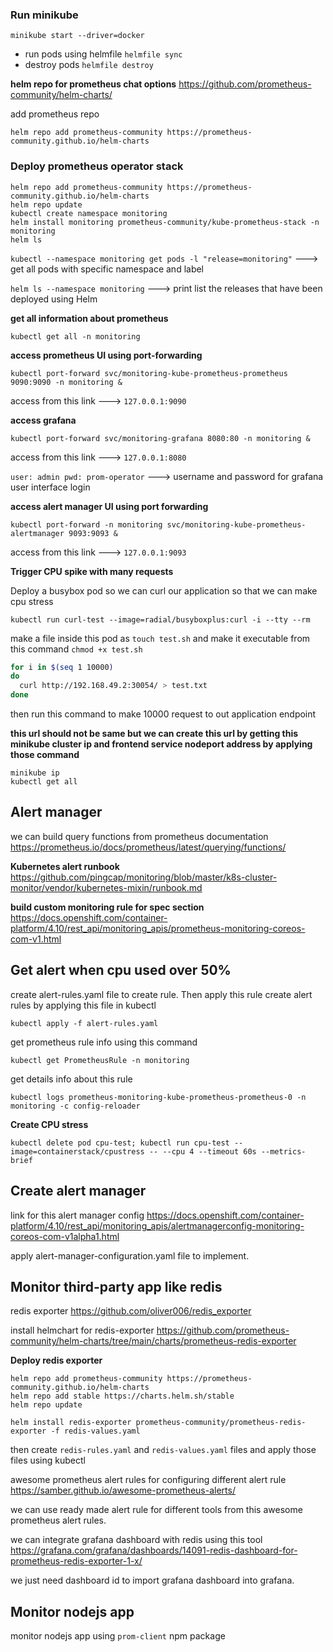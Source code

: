 ### Run minikube
```
minikube start --driver=docker
```

* run pods using helmfile `helmfile sync`
* destroy pods `helmfile destroy`

**helm repo for prometheus chat options**
https://github.com/prometheus-community/helm-charts/


add prometheus repo
```
helm repo add prometheus-community https://prometheus-community.github.io/helm-charts
```

### Deploy prometheus operator stack
```
helm repo add prometheus-community https://prometheus-community.github.io/helm-charts
helm repo update
kubectl create namespace monitoring
helm install monitoring prometheus-community/kube-prometheus-stack -n monitoring
helm ls
```

`kubectl --namespace monitoring get pods -l "release=monitoring"` ---> get all pods with specific namespace and label

`helm ls --namespace monitoring` ---> print list the releases that have been deployed using Helm

**get all information about prometheus**
```
kubectl get all -n monitoring
```

**access prometheus UI using port-forwarding**
```
kubectl port-forward svc/monitoring-kube-prometheus-prometheus 9090:9090 -n monitoring &
```
access from this link ---> `127.0.0.1:9090`

**access grafana**
```
kubectl port-forward svc/monitoring-grafana 8080:80 -n monitoring &
```
access from this link ---> `127.0.0.1:8080`

`user: admin pwd: prom-operator` ---> username and password for grafana user interface login

**access alert manager UI using port forwarding**
```
kubectl port-forward -n monitoring svc/monitoring-kube-prometheus-alertmanager 9093:9093 &
```
access from this link ---> `127.0.0.1:9093`


**Trigger CPU spike with many requests**

Deploy a busybox pod so we can curl our application so that we can make cpu stress
```
kubectl run curl-test --image=radial/busyboxplus:curl -i --tty --rm
```
make a file inside this pod as `touch test.sh` and make it executable from this command `chmod +x test.sh`
```bash
for i in $(seq 1 10000)
do
  curl http://192.168.49.2:30054/ > test.txt
done

```
then run this command to make 10000 request to out application endpoint

**this url should not be same but we can create this url by getting this minikube cluster ip and frontend service nodeport address by applying those command**
```
minikube ip
kubectl get all
```

## Alert manager

we can build query functions from prometheus documentation
https://prometheus.io/docs/prometheus/latest/querying/functions/

**Kubernetes alert runbook**
https://github.com/pingcap/monitoring/blob/master/k8s-cluster-monitor/vendor/kubernetes-mixin/runbook.md

**build custom monitoring rule for spec section**
https://docs.openshift.com/container-platform/4.10/rest_api/monitoring_apis/prometheus-monitoring-coreos-com-v1.html

## Get alert when cpu used over 50%

create alert-rules.yaml file to create rule. Then apply this rule
create alert rules by applying this file in kubectl
```
kubectl apply -f alert-rules.yaml
```

get prometheus rule info using this command
```
kubectl get PrometheusRule -n monitoring
```

get details info about this rule
```
kubectl logs prometheus-monitoring-kube-prometheus-prometheus-0 -n monitoring -c config-reloader
```

**Create CPU stress**
```
kubectl delete pod cpu-test; kubectl run cpu-test --image=containerstack/cpustress -- --cpu 4 --timeout 60s --metrics-brief
```

## Create alert manager

link for this alert manager config 
https://docs.openshift.com/container-platform/4.10/rest_api/monitoring_apis/alertmanagerconfig-monitoring-coreos-com-v1alpha1.html

apply alert-manager-configuration.yaml file to implement.


## Monitor third-party app like redis

redis exporter 
https://github.com/oliver006/redis_exporter

install helmchart for redis-exporter
https://github.com/prometheus-community/helm-charts/tree/main/charts/prometheus-redis-exporter

**Deploy redis exporter**
```
helm repo add prometheus-community https://prometheus-community.github.io/helm-charts
helm repo add stable https://charts.helm.sh/stable
helm repo update

helm install redis-exporter prometheus-community/prometheus-redis-exporter -f redis-values.yaml
```

then create `redis-rules.yaml` and `redis-values.yaml` files and apply those files using kubectl

awesome prometheus alert rules for configuring different alert rule
https://samber.github.io/awesome-prometheus-alerts/

we can use ready made alert rule for different tools from this awesome prometheus alert rules.


we can integrate grafana dashboard with redis using this tool
https://grafana.com/grafana/dashboards/14091-redis-dashboard-for-prometheus-redis-exporter-1-x/

we just need dashboard id to import grafana dashboard into grafana.


## Monitor nodejs app
monitor nodejs app using `prom-client` npm package

